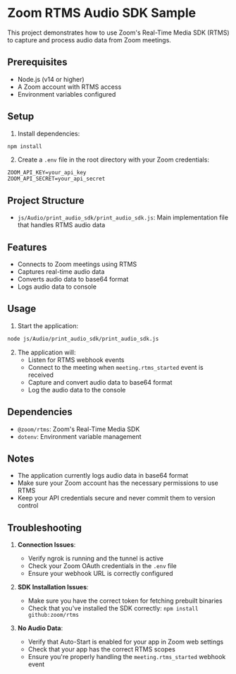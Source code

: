 # Zoom RTMS Audio SDK Sample

This project demonstrates how to use Zoom's Real-Time Media SDK (RTMS) to capture and process audio data from Zoom meetings.

## Prerequisites

- Node.js (v14 or higher)
- A Zoom account with RTMS access
- Environment variables configured

## Setup

1. Install dependencies:
```bash
npm install
```

2. Create a `.env` file in the root directory with your Zoom credentials:
```env
ZOOM_API_KEY=your_api_key
ZOOM_API_SECRET=your_api_secret
```

## Project Structure

- `js/Audio/print_audio_sdk/print_audio_sdk.js`: Main implementation file that handles RTMS audio data

## Features

- Connects to Zoom meetings using RTMS
- Captures real-time audio data
- Converts audio data to base64 format
- Logs audio data to console

## Usage

1. Start the application:
```bash
node js/Audio/print_audio_sdk/print_audio_sdk.js
```

2. The application will:
   - Listen for RTMS webhook events
   - Connect to the meeting when `meeting.rtms_started` event is received
   - Capture and convert audio data to base64 format
   - Log the audio data to the console

## Dependencies

- `@zoom/rtms`: Zoom's Real-Time Media SDK
- `dotenv`: Environment variable management

## Notes

- The application currently logs audio data in base64 format
- Make sure your Zoom account has the necessary permissions to use RTMS
- Keep your API credentials secure and never commit them to version control

## Troubleshooting

1. **Connection Issues**:
   - Verify ngrok is running and the tunnel is active
   - Check your Zoom OAuth credentials in the `.env` file
   - Ensure your webhook URL is correctly configured

2. **SDK Installation Issues**:
   - Make sure you have the correct token for fetching prebuilt binaries
   - Check that you've installed the SDK correctly: `npm install github:zoom/rtms`

3. **No Audio Data**:
   - Verify that Auto-Start is enabled for your app in Zoom web settings
   - Check that your app has the correct RTMS scopes
   - Ensure you're properly handling the `meeting.rtms_started` webhook event
